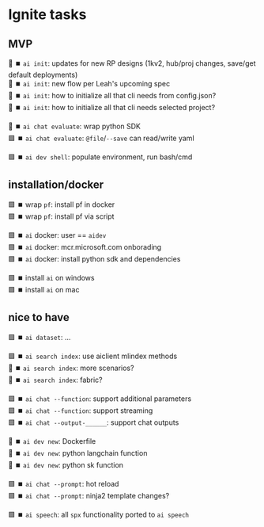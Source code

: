 # Ignite tasks

## MVP

🚫 ⏹️ `ai init`: updates for new RP designs (1kv2, hub/proj changes, save/get default deployments)  
🚫 ⏹️ `ai init`: new flow per Leah's upcoming spec  
🚫 ⏹️ `ai init`: how to initialize all that cli needs from config.json?  
🚫 ⏹️ `ai init`: how to initialize all that cli needs selected project?  

🚫 ⏹️ `ai chat evaluate`: wrap python SDK  
🟩 ⏹️ `ai chat evaluate`: `@file`/`--save` can read/write yaml  

🟩 ⏹️ `ai dev shell`: populate environment, run bash/cmd  

## installation/docker

🟩 ⏹️ wrap `pf`: install pf in docker  
🟩 ⏹️ wrap `pf`: install pf via script  

🟩 ⏹️ `ai` docker: user == `aidev`  
🟩 ⏹️ `ai` docker: mcr.microsoft.com onborading  
🟩 ⏹️ `ai` docker: install python sdk and dependencies  

🟩 ⏹️ install `ai` on windows  
🟩 ⏹️ install `ai` on mac  

## nice to have
🟩 ⏹️ `ai dataset`: ...  

🟩 ⏹️ `ai search index`: use aiclient mlindex methods  
🚫 ⏹️ `ai search index`: more scenarios?  
🚫 ⏹️ `ai search index`: fabric?  

🟩 ⏹️ `ai chat --function`: support additional parameters  
🟩 ⏹️ `ai chat --function`: support streaming  
🟩 ⏹️ `ai chat --output-______`: support chat outputs  

🚫 ⏹️ `ai dev new`: Dockerfile  
🚫 ⏹️ `ai dev new`: python langchain function  
🚫 ⏹️ `ai dev new`: python sk function  

🟩 ⏹️ `ai chat --prompt`: hot reload  
🟩 ⏹️ `ai chat --prompt`: ninja2 template changes?  

🟩 ⏹️ `ai speech`: all `spx` functionality ported to `ai speech`  


